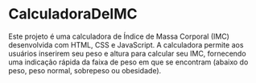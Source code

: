 # CalculadoraDeIMC
 Este projeto é uma calculadora de Índice de Massa Corporal (IMC) desenvolvida com HTML, CSS e JavaScript. A calculadora permite aos usuários inserirem seu peso e altura para calcular seu IMC, fornecendo uma indicação rápida da faixa de peso em que se encontram (abaixo do peso, peso normal, sobrepeso ou obesidade).
